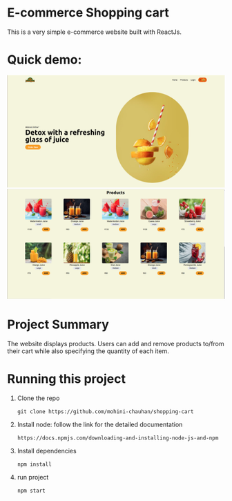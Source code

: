 # E-commerce Shopping cart 

This is a very simple e-commerce website built with ReactJs.

# Quick demo:

<img src="demo/landing.png">
<img src="demo/product.png">


# Project Summary
The website displays products. Users can add and remove products to/from their cart while also specifying the quantity of each item.

# Running this project

1. Clone the repo 
    ```
    git clone https://github.com/mohini-chauhan/shopping-cart
    ```
2. Install node: follow the link for the detailed documentation

    ```
    https://docs.npmjs.com/downloading-and-installing-node-js-and-npm
    ```

3. Install dependencies

    ```
    npm install
    ```
4. run project
    ```
    npm start
    ```
